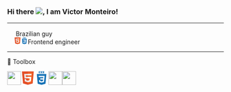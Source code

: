 ### Hi there <img src="https://raw.githubusercontent.com/MartinHeinz/MartinHeinz/master/wave.gif" width="30px">, I am Victor Monteiro!

---

<img src="https://cdn.worldvectorlogo.com/logos/brazilc.svg" width="16px" height="16px"> Brazilian guy<br/>
<img src="https://cdn.worldvectorlogo.com/logos/logo-javascript.svg" width="16px" height="16px"><img src="https://github.com/devicons/devicon/blob/master/icons/html5/html5-original.svg" width="16px" height="16px"><img src="https://github.com/devicons/devicon/blob/master/icons/css3/css3-plain-wordmark.svg" width="16px" height="16px">Frontend engineer<br/>

---

🧰 Toolbox

<img src="https://cdn.worldvectorlogo.com/logos/logo-javascript.svg" width="32px" height="32px"><img src="https://github.com/devicons/devicon/blob/master/icons/html5/html5-original.svg" width="32px" height="32px"><img src="https://github.com/devicons/devicon/blob/master/icons/css3/css3-plain-wordmark.svg" width="32px" height="32px"><img src="https://cdn.worldvectorlogo.com/logos/react-2.svg" width="32px" height="32px"><img src="https://cdn.worldvectorlogo.com/logos/git-icon.svg" width="32px" height="32px">
